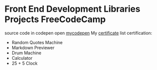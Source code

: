 # Front End Development Libraries Projects FreeCodeCamp
source code in codepen open [mycodepen](https://codepen.io/ardi-fajar-arifin)
My [certificate](https://www.freecodecamp.org/certification/ardifjar443/front-end-development-libraries)
list certification:
- Random Quotes Machine
- Markdown Previewer
- Drum Machine
- Calculator
- 25 + 5 Clock